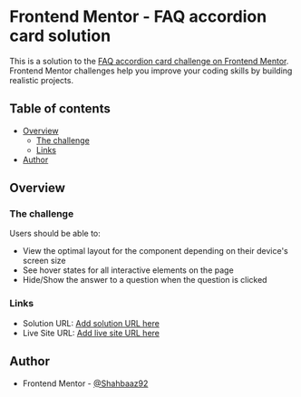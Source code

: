 # Frontend Mentor - FAQ accordion card solution

This is a solution to the [FAQ accordion card challenge on Frontend Mentor](https://www.frontendmentor.io/challenges/faq-accordion-card-XlyjD0Oam). Frontend Mentor challenges help you improve your coding skills by building realistic projects. 

## Table of contents

- [Overview](#overview)
  - [The challenge](#the-challenge) 
  - [Links](#links)
- [Author](#author)


## Overview

### The challenge

Users should be able to:

- View the optimal layout for the component depending on their device's screen size
- See hover states for all interactive elements on the page
- Hide/Show the answer to a question when the question is clicked


### Links

- Solution URL: [Add solution URL here](https://github.com/Shahbaaz92/Faq-accordion)
- Live Site URL: [Add live site URL here](https://faq-accordion-shahbaaz.netlify.app/)


## Author

- Frontend Mentor - [@Shahbaaz92](https://www.frontendmentor.io/profile/Shahbaaz92)



